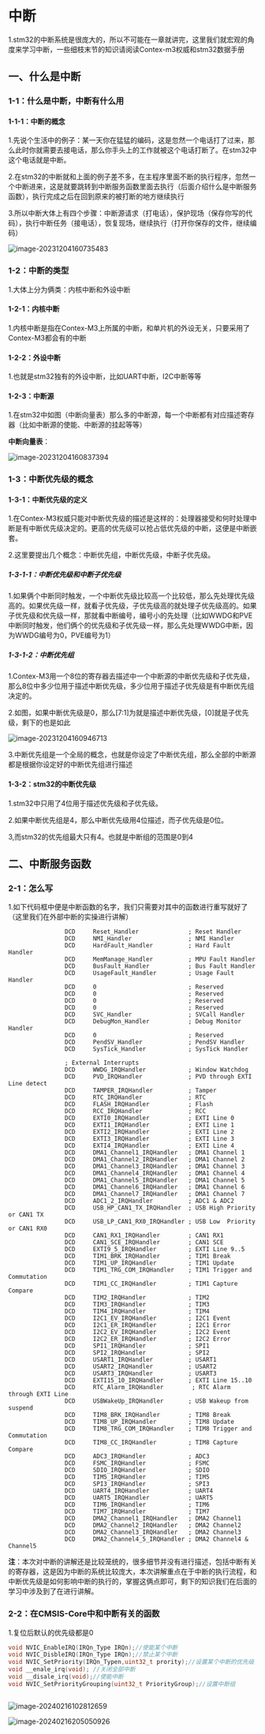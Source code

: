 # 中断

1.stm32的中断系统是很庞大的，所以不可能在一章就讲完，这里我们就宏观的角度来学习中断，一些细枝末节的知识请阅读Contex-m3权威和stm32数据手册

## 一、什么是中断

### 1-1：什么是中断，中断有什么用

#### 1-1-1：中断的概念

1.先说个生活中的例子：某一天你在猛猛的编码，这是忽然一个电话打了过来，那么此时你就需要去接电话，那么你手头上的工作就被这个电话打断了。在stm32中这个电话就是中断。

2.在stm32的中断就和上面的例子差不多，在主程序里面不断的执行程序，忽然一个中断进来，这是就要跳转到中断服务函数里面去执行（后面介绍什么是中断服务函数），执行完成之后在回到原来的被打断的地方继续执行

3.所以中断大体上有四个步骤：中断源请求（打电话），保护现场（保存你写的代码），执行中断任务（接电话），恢复现场，继续执行（打开你保存的文件，继续编码）

![image-20231204160735483](pic\image-20231204160735483.png)

### 1-2：中断的类型

1.大体上分为俩类：内核中断和外设中断

#### 1-2-1：内核中断

1.内核中断是指在Contex-M3上所属的中断，和单片机的外设无关，只要采用了Contex-M3都会有的中断

#### 1-2-2：外设中断

1.也就是stm32独有的外设中断，比如UART中断，I2C中断等等

#### 1-2-3：中断源

1.在stm32中如图（中断向量表）那么多的中断源，每一个中断都有对应描述寄存器（比如中断源的使能、中断源的挂起等等）

**中断向量表**：

![image-20231204160837394](pic\image-20231204160837394.png)

 



### 1-3：中断优先级的概念

#### 1-3-1：中断优先级的定义

1.在Contex-M3权威只能对中断优先级的描述是这样的：处理器接受和何时处理中断是有中断优先级决定的。更高的优先级可以抢占低优先级的中断，这便是中断嵌套。

2.这里要提出几个概念：中断优先组，中断优先级，中断子优先级。

##### 1-3-1-1：中断优先级和中断子优先级

1.如果俩个中断同时触发，一个中断优先级比较高一个比较低，那么先处理优先级高的。如果优先级一样，就看子优先级，子优先级高的就处理子优先级高的。如果子优先级和优先级一样，那就看中断编号，编号小的先处理（比如WWDG和PVE中断同时触发，他们俩个的优先级和子优先级一样，那么先处理WWDG中断，因为WWDG编号为0，PVE编号为1）

##### 1-3-1-2：中断优先组

1.Contex-M3用一个8位的寄存器去描述中一个中断源的中断优先级和子优先级，那么8位中多少位用于描述中断优先级，多少位用于描述子优先级是有中断优先组决定的。

2.如图，如果中断优先级是0，那么[7:1]为就是描述中断优先级，[0]就是子优先级，剩下的也是如此

![image-20231204160946713](pic\image-20231204160946713.png)

3.中断优先组是一个全局的概念，也就是你设定了中断优先组，那么全部的中断源都是根据你设定好的中断优先组进行描述

#### 1-3-2：stm32的中断优先级

1.stm32中只用了4位用于描述优先级和子优先级。

2.如果中断优先组是4，那么中断优先级用4位描述，而子优先级是0位。

3,而stm32的优先组最大只有4。也就是中断组的范围是0到4

## 二、中断服务函数

### 2-1：怎么写

1.如下代码框中便是中断函数的名字，我们只需要对其中的函数进行重写就好了（这里我们在外部中断的实操进行讲解）

```assembly
                DCD     Reset_Handler              ; Reset Handler
                DCD     NMI_Handler                ; NMI Handler
                DCD     HardFault_Handler          ; Hard Fault Handler
                DCD     MemManage_Handler          ; MPU Fault Handler
                DCD     BusFault_Handler           ; Bus Fault Handler
                DCD     UsageFault_Handler         ; Usage Fault Handler
                DCD     0                          ; Reserved
                DCD     0                          ; Reserved
                DCD     0                          ; Reserved
                DCD     0                          ; Reserved
                DCD     SVC_Handler                ; SVCall Handler
                DCD     DebugMon_Handler           ; Debug Monitor Handler
                DCD     0                          ; Reserved
                DCD     PendSV_Handler             ; PendSV Handler
                DCD     SysTick_Handler            ; SysTick Handler

                ; External Interrupts
                DCD     WWDG_IRQHandler            ; Window Watchdog
                DCD     PVD_IRQHandler             ; PVD through EXTI Line detect
                DCD     TAMPER_IRQHandler          ; Tamper
                DCD     RTC_IRQHandler             ; RTC
                DCD     FLASH_IRQHandler           ; Flash
                DCD     RCC_IRQHandler             ; RCC
                DCD     EXTI0_IRQHandler           ; EXTI Line 0
                DCD     EXTI1_IRQHandler           ; EXTI Line 1
                DCD     EXTI2_IRQHandler           ; EXTI Line 2
                DCD     EXTI3_IRQHandler           ; EXTI Line 3
                DCD     EXTI4_IRQHandler           ; EXTI Line 4
                DCD     DMA1_Channel1_IRQHandler   ; DMA1 Channel 1
                DCD     DMA1_Channel2_IRQHandler   ; DMA1 Channel 2
                DCD     DMA1_Channel3_IRQHandler   ; DMA1 Channel 3
                DCD     DMA1_Channel4_IRQHandler   ; DMA1 Channel 4
                DCD     DMA1_Channel5_IRQHandler   ; DMA1 Channel 5
                DCD     DMA1_Channel6_IRQHandler   ; DMA1 Channel 6
                DCD     DMA1_Channel7_IRQHandler   ; DMA1 Channel 7
                DCD     ADC1_2_IRQHandler          ; ADC1 & ADC2
                DCD     USB_HP_CAN1_TX_IRQHandler  ; USB High Priority or CAN1 TX
                DCD     USB_LP_CAN1_RX0_IRQHandler ; USB Low  Priority or CAN1 RX0
                DCD     CAN1_RX1_IRQHandler        ; CAN1 RX1
                DCD     CAN1_SCE_IRQHandler        ; CAN1 SCE
                DCD     EXTI9_5_IRQHandler         ; EXTI Line 9..5
                DCD     TIM1_BRK_IRQHandler        ; TIM1 Break
                DCD     TIM1_UP_IRQHandler         ; TIM1 Update
                DCD     TIM1_TRG_COM_IRQHandler    ; TIM1 Trigger and Commutation
                DCD     TIM1_CC_IRQHandler         ; TIM1 Capture Compare
                DCD     TIM2_IRQHandler            ; TIM2
                DCD     TIM3_IRQHandler            ; TIM3
                DCD     TIM4_IRQHandler            ; TIM4
                DCD     I2C1_EV_IRQHandler         ; I2C1 Event
                DCD     I2C1_ER_IRQHandler         ; I2C1 Error
                DCD     I2C2_EV_IRQHandler         ; I2C2 Event
                DCD     I2C2_ER_IRQHandler         ; I2C2 Error
                DCD     SPI1_IRQHandler            ; SPI1
                DCD     SPI2_IRQHandler            ; SPI2
                DCD     USART1_IRQHandler          ; USART1
                DCD     USART2_IRQHandler          ; USART2
                DCD     USART3_IRQHandler          ; USART3
                DCD     EXTI15_10_IRQHandler       ; EXTI Line 15..10
                DCD     RTC_Alarm_IRQHandler        ; RTC Alarm through EXTI Line
                DCD     USBWakeUp_IRQHandler       ; USB Wakeup from suspend
                DCD     TIM8_BRK_IRQHandler        ; TIM8 Break
                DCD     TIM8_UP_IRQHandler         ; TIM8 Update
                DCD     TIM8_TRG_COM_IRQHandler    ; TIM8 Trigger and Commutation
                DCD     TIM8_CC_IRQHandler         ; TIM8 Capture Compare
                DCD     ADC3_IRQHandler            ; ADC3
                DCD     FSMC_IRQHandler            ; FSMC
                DCD     SDIO_IRQHandler            ; SDIO
                DCD     TIM5_IRQHandler            ; TIM5
                DCD     SPI3_IRQHandler            ; SPI3
                DCD     UART4_IRQHandler           ; UART4
                DCD     UART5_IRQHandler           ; UART5
                DCD     TIM6_IRQHandler            ; TIM6
                DCD     TIM7_IRQHandler            ; TIM7
                DCD     DMA2_Channel1_IRQHandler   ; DMA2 Channel1
                DCD     DMA2_Channel2_IRQHandler   ; DMA2 Channel2
                DCD     DMA2_Channel3_IRQHandler   ; DMA2 Channel3
                DCD     DMA2_Channel4_5_IRQHandler ; DMA2 Channel4 & Channel5
```

**注**：本次对中断的讲解还是比较笼统的，很多细节并没有进行描述，包括中断有关的寄存器，这是因为中断的系统比较庞大，本次讲解重点在于中断的执行流程，和中断优先级是如何影响中断的执行的，掌握这俩点即可，剩下的知识我们在后面的学习中涉及到了在进行讲解。



### 2-2：在CMSIS-Core中和中断有关的函数

1.复位后默认的优先级都是0

```C
void NVIC_EnableIRQ(IRQn_Type IRQn);//使能某个中断
void NVIC_DisbleIRQ(IRQn_Type IRQn);//禁止某个中断
void NVIC_SetPriority(IRQn_Typen,uint32_t prority);//设置某个中断的优先级
void __enale_irq(void); //关闭全部中断
void __disale_irq(void);//使能中断
void NVIC_SetPriorityGrouping(uint32_t PriorityGroup);//设置中断组



```

![image-20240216102812659](C:\Users\old\AppData\Roaming\Typora\typora-user-images\image-20240216102812659.png)











![image-20240216205050926](C:\Users\old\AppData\Roaming\Typora\typora-user-images\image-20240216205050926.png)
